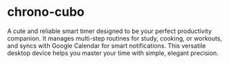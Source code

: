 # chrono-cubo
A cute and reliable smart timer designed to be your perfect productivity companion. It manages multi-step routines for study, cooking, or workouts, and syncs with Google Calendar for smart notifications. This versatile desktop device helps you master your time with simple, elegant precision.
